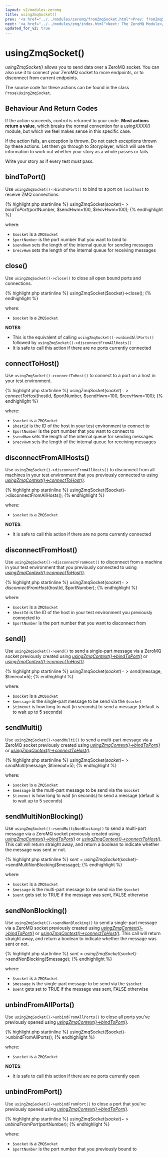 ```yaml
---
layout: v2/modules-zeromq
title: usingZmqSocket()
prev: '<a href="../../modules/zeromq/fromZmqSocket.html">Prev: fromZmqSocket()</a>'
next: '<a href="../../modules/zmq/index.html">Next: The ZeroMQ Module</a>'
updated_for_v2: true
---
```

# usingZmqSocket()

_usingZmqSocket()_ allows you to send data over a ZeroMQ socket. You can also use it to connect your ZeroMQ socket to more endpoints, or to disconnect from current endpoints.

The source code for these actions can be found in the class `Prose\UsingZmqSocket`.

## Behaviour And Return Codes

If the action succeeds, control is returned to your code.  __Most actions return a value__, which breaks the normal convention for a _usingXXXX()_ module, but which we feel makes sense in this specific case.

If the action fails, an exception is thrown. Do not catch exceptions thrown by these actions. Let them go through to Storyplayer, which will use the information to work out whether your story as a whole passes or fails.

Write your story as if every test must pass.

## bindToPort()

Use `usingZmqSocket()->bindToPort()` to bind to a port on `localhost` to receive ZMQ connections.

{% highlight php startinline %}
usingZmqSocket($socket)->bindToPort($portNumber, $sendHwm=100, $recvHwm=100);
{% endhighlight %}

where:

* `$socket` is a `ZMQSocket`
* `$portNumber` is the port number that you want to bind to
* `$sendHwm` sets the length of the internal queue for sending messages
* `$recvHwm` sets the length of the internal queue for receiving messages

## close()

Use `usingZmqSocket()->close()` to close all open bound ports and connections.

{% highlight php startinline %}
usingZmqSocket($socket)->close();
{% endhighlight %}

where:

* `$socket` is a `ZMQSocket`

__NOTES__:

* This is the equivalent of calling `usingZmqSocket()->unbindAllPorts()` followed by `usingZmqSocket()->disconnectFromAllHosts()`
* It is safe to call this action if there are no ports currently connected

## connectToHost()

Use `usingZmqSocket()->connectToHost()` to connect to a port on a host in your test environment.

{% highlight php startinline %}
usingZmqSocket($socket)->connectToHost($hostId, $portNumber, $sendHwm=100, $recvHwm=100);
{% endhighlight %}

where:

* `$socket` is a `ZMQSocket`
* `$hostId` is the ID of the host in your test environment to connect to
* `$portNumber` is the port number that you want to connect to
* `$sendHwm` sets the length of the internal queue for sending messages
* `$recvHwm` sets the length of the internal queue for receiving messages

## disconnectFromAllHosts()

Use `usingZmqSocket()->disconnectFromAllHosts()` to disconnect from all machines in your test environment that you previously connected to using _[usingZmqContext()->connectToHost()](usingZmqContext.html#connectToHost)_.

{% highlight php startinline %}
usingZmqSocket($socket)->disconnectFromAllHosts();
{% endhighlight %}

where:

* `$socket` is a `ZMQSocket`

__NOTES__:

* It is safe to call this action if there are no ports currently connected

## disconnectFromHost()

Use `usingZmqSocket()->disconnectFromHost()` to disconnect from a machine in your test environment that you previously connected to using _[usingZmqContext()->connectToHost()](usingZmqContext.html#connectToHost)_.

{% highlight php startinline %}
usingZmqSocket($socket)->disconnectFromHost($hostId, $portNumber);
{% endhighlight %}

where:

* `$socket` is a `ZMQSocket`
* `$hostId` is the ID of the host in your test environment you previously connected to
* `$portNumber` is the port number that you want to disconnect from

## send()

Use `usingZmqSocket()->send()` to send a single-part message via a ZeroMQ socket previously created using _[usingZmqContext()->bindToPort()](usingZmqContext.html#bindToPort)_ or _[usingZmqContext()->connectToHost()](usingZmqContext.html#connectToHost)_.

{% highlight php startinline %}
usingZmqSocket($socket)->send($message, $timeout=5);
{% endhighlight %}

where:

* `$socket` is a `ZMQSocket`
* `$message` is the single-part message to be send via the `$socket`
* `$timeout` is how long to wait (in seconds) to send a message (default is to wait up to 5 seconds)

## sendMulti()

Use `usingZmqSocket()->sendMulti()` to send a multi-part message via a ZeroMQ socket previously created using _[usingZmqContext()->bindToPort()](usingZmqContext.html#bindToPort)_ or _[usingZmqContext()->connectToHost()](usingZmqContext.html#connectToHost)_.

{% highlight php startinline %}
usingZmqSocket($socket)->sendMulti($message, $timeout=5);
{% endhighlight %}

where:

* `$socket` is a `ZMQSocket`
* `$message` is the multi-part message to be send via the `$socket`
* `$timeout` is how long to wait (in seconds) to send a message (default is to wait up to 5 seconds)

## sendMultiNonBlocking()

Use `usingZmqSocket()->sendMultiNonBlocking()` to send a multi-part message via a ZeroMQ socket previously created using _[usingZmqContext()->bindToPort()](usingZmqContext.html#bindToPort)_ or _[usingZmqContext()->connectToHost()](usingZmqContext.html#connectToHost)_. This call will return straight away, and return a boolean to indicate whether the message was sent or not.

{% highlight php startinline %}
$sent = usingZmqSocket($socket)->sendMultiNonBlocking($message);
{% endhighlight %}

where:

* `$socket` is a `ZMQSocket`
* `$message` is the multi-part message to be send via the `$socket`
* `$sent` gets set to TRUE if the message was sent, FALSE otherwise

## sendNonBlocking()

Use `usingZmqSocket()->sendNonBlocking()` to send a single-part message via a ZeroMQ socket previously created using _[usingZmqContext()->bindToPort()](usingZmqContext.html#bindToPort)_ or _[usingZmqContext()->connectToHost()](usingZmqContext.html#connectToHost)_. This call will return straight away, and return a boolean to indicate whether the message was sent or not.

{% highlight php startinline %}
$sent = usingZmqSocket($socket)->sendNonBlocking($message);
{% endhighlight %}

where:

* `$socket` is a `ZMQSocket`
* `$message` is the single-part message to be send via the `$socket`
* `$sent` gets set to TRUE if the message was sent, FALSE otherwise

## unbindFromAllPorts()

Use `usingZmqSocket()->unbindFromAllPorts()` to close all ports you've previously opened using _[usingZmqContext()->bindToPort()](usingZmqContext.html#bindToPort)_.

{% highlight php startinline %}
usingZmqSocket($socket)->unbindFromAllPorts();
{% endhighlight %}

where:

* `$socket` is a `ZMQSocket`

__NOTES__:

* It is safe to call this action if there are no ports currently open

## unbindFromPort()

Use `usingZmqSocket()->unbindFromPort()` to close a port that you've previously opened using _[usingZmqContext()->bindToPort()](usingZmqContext.html#bindToPort)_.

{% highlight php startinline %}
usingZmqSocket($socket)->unbindFromPort($portNumber);
{% endhighlight %}

where:

* `$socket` is a `ZMQSocket`
* `$portNumber` is the port number that you previously bound to